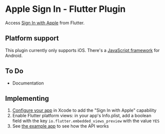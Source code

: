 
# Apple Sign In - Flutter Plugin

Access [Sign In with Apple](https://developer.apple.com/sign-in-with-apple/) from Flutter.

## Platform support

This plugin currently only supports iOS. There's a [JavaScript framework](https://developer.apple.com/documentation/signinwithapplejs) for Android.

## To Do

* Documentation

## Implementing

1. [Configure your app](https://help.apple.com/developer-account/#/devde676e696) in Xcode to add the "Sign In with Apple" capability
2. Enable Flutter platform views: in your app's Info.plist, add a boolean field with the key `io.flutter.embedded_views_preview` with the value `YES`
3. See [the example app](https://github.com/tomgilder/flutter_apple_sign_in/blob/master/example/lib/sign_in_page.dart) to see how the API works